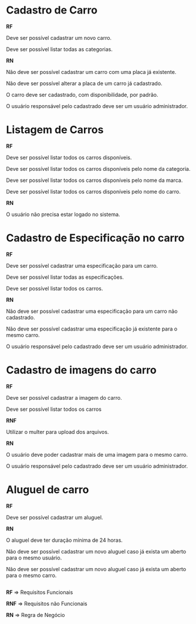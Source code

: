 # Cadastro de Carro

**RF**

Deve ser possível cadastrar um novo carro.

Deve ser possível listar todas as categorias.

**RN**

Não deve ser possível cadastrar um carro com uma placa já existente.

Não deve ser possível alterar a placa de um carro já cadastrado.

O carro deve ser cadastrado, com disponibilidade, por padrão.

O usuário responsável pelo cadastrado deve ser um usuário administrador.


# Listagem de Carros

**RF**

Deve ser possível listar todos os carros disponíveis.

Deve ser possível listar todos os carros disponíveis pelo nome da categoria.

Deve ser possível listar todos os carros disponíveis pelo nome da marca.

Deve ser possível listar todos os carros disponíveis pelo nome do carro.

**RN**

O usuário não precisa estar logado no sistema.


# Cadastro de Especificação no carro

**RF**

Deve ser possível cadastrar uma especificação para um carro.

Deve ser possível listar todas as especificações.

Deve ser possível listar todos os carros.

**RN**

Não deve ser possível cadastrar uma especificação para um carro não cadastrado.

Não deve ser possível cadastrar uma especificação já existente para o mesmo carro.

O usuário responsável pelo cadastrado deve ser um usuário administrador.


# Cadastro de imagens do carro

**RF**

Deve ser possível cadastrar a imagem do carro.

Deve ser possível listar todos os carros

**RNF**

Utilizar o multer para upload dos arquivos.

**RN**

O usuário deve poder cadastrar mais de uma imagem para o mesmo carro.

O usuário responsável pelo cadastrado deve ser um usuário administrador.


# Aluguel de carro

**RF**

Deve ser possível cadastrar um aluguel.

**RN**

O aluguel deve ter duração mínima de 24 horas.

Não deve ser possível cadastrar um novo aluguel caso já exista um aberto para o mesmo usuário.

Não deve ser possível cadastrar um novo aluguel caso já exista um aberto para o mesmo carro.


##

**RF** => Requisitos Funcionais 

**RNF** => Requisitos não Funcionais 

**RN** => Regra de Negócio

##
